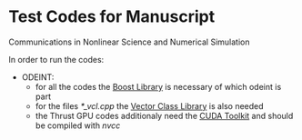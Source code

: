 # Test Codes for Manuscript
Communications in Nonlinear Science and Numerical Simulation
 
 In order to run the codes:
 * ODEINT:
     * for all the codes the [Boost Library](https://www.boost.org/) is necessary of which odeint is part
     * for the files *\*_vcl.cpp* the [Vector Class Library](https://github.com/vectorclass/version2) is also needed
     * the Thrust GPU codes additionaly need the [CUDA Toolkit](https://developer.nvidia.com/cuda-downloads) and should be compiled with *nvcc*
